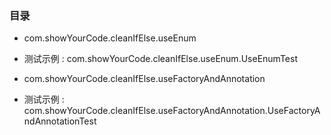 

### 目录
* com.showYourCode.cleanIfElse.useEnum
* 测试示例 : com.showYourCode.cleanIfElse.useEnum.UseEnumTest
  
* com.showYourCode.cleanIfElse.useFactoryAndAnnotation
* 测试示例 : com.showYourCode.cleanIfElse.useFactoryAndAnnotation.UseFactoryAndAnnotationTest